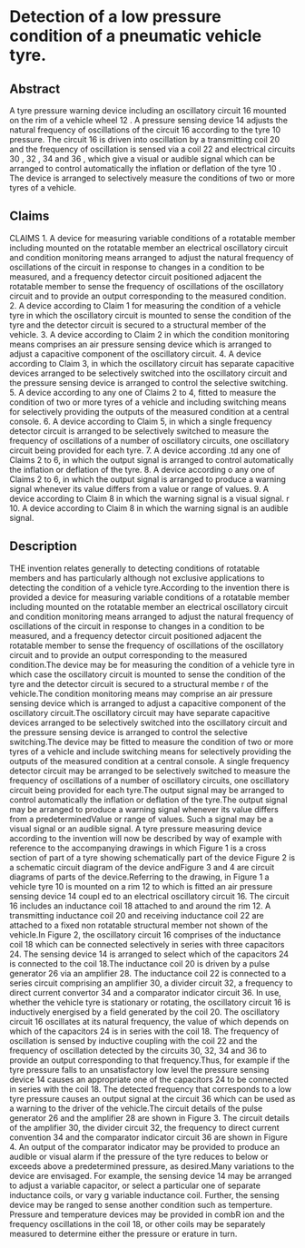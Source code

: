# Detection of a low pressure condition of a pneumatic vehicle tyre.

## Abstract
A tyre pressure warning device including an oscillatory circuit 16 mounted on the rim of a vehicle wheel 12 . A pressure sensing device 14 adjusts the natural frequency of oscillations of the circuit 16 according to the tyre 10 pressure. The circuit 16 is driven into oscillation by a transmitting coil 20 and the frequency of oscillation is sensed via a coil 22 and electrical circuits 30 , 32 , 34 and 36 , which give a visual or audible signal which can be arranged to control automatically the inflation or deflation of the tyre 10 . The device is arranged to selectively measure the conditions of two or more tyres of a vehicle.

## Claims
CLAIMS 1. A device for measuring variable conditions of a rotatable member including mounted on the rotatable member an electrical oscillatory circuit and condition monitoring means arranged to adjust the natural frequency of oscillations of the circuit in response to changes in a condition to be measured, and a frequency detector circuit positioned adjacent the rotatable member to sense the frequency of oscillations of the oscillatory circuit and to provide an output corresponding to the measured condition. 2. A device according to Claim 1 for measuring the condition of a vehicle tyre in which the oscillatory circuit is mounted to sense the condition of the tyre and the detector circuit is secured to a structural member of the vehicle. 3. A device according to Claim 2 in which the condition monitoring means comprises an air pressure sensing device which is arranged to adjust a capacitive component of the oscillatory circuit. 4. A device according to Claim 3, in which the oscillatory circuit has separate capacitive devices arranged to be selectively switched into the oscillatory circuit and the pressure sensing device is arranged to control the selective switching. 5. A device according to any one of Claims 2 to 4, fitted to measure the condition of two or more tyres of a vehicle and including switching means for selectively providing the outputs of the measured condition at a central console. 6. A device according to Claim 5, in which a single frequency detector circuit is arranged to be selectively switched to measure the frequency of oscillations of a number of oscillatory circuits, one oscillatory circuit being provided for each tyre. 7. A device according .td any one of Claims 2 to 6, in which the output signal is arranged to control automatically the inflation or deflation of the tyre. 8. A device according o any one of Claims 2 to 6, in which the output signal is arranged to produce a warning signal whenever its value differs from a value or range of values. 9. A device according to Claim 8 in which the warning signal is a visual signal. r 10. A device according to Claim 8 in which the warning signal is an audible signal.

## Description
THE invention relates generally to detecting conditions of rotatable members and has particularly although not exclusive applications to detecting the condition of a vehicle tyre.According to the invention there is provided a device for measuring variable conditions of a rotatable member including mounted on the rotatable member an electrical oscillatory circuit and condition monitoring means arranged to adjust the natural frequency of oscillations of the circuit in response to changes in a condition to be measured, and a frequency detector circuit positioned adjacent the rotatable member to sense the frequency of oscillations of the oscillatory circuit and to provide an output corresponding to the measured condition.The device may be for measuring the condition of a vehicle tyre in which case the oscillatory circuit is mounted to sense the condition of the tyre and the detector circuit is secured to a structural membe r of the vehicle.The condition monitoring means may comprise an air pressure sensing device which is arranged to adjust a capacitive component of the oscillatory circuit.The oscillatory circuit may have separate capacitive devices arranged to be selectively switched into the oscillatory circuit and the pressure sensing device is arranged to control the selective switching.The device may be fitted to measure the condition of two or more tyres of a vehicle and include switching means for selectively providing the outputs of the measured condition at a central console. A single frequency detector circuit may be arranged to be selectively switched to measure the frequency of oscillations of a number of oscillatory circuits, one oscillatory circuit being provided for each tyre.The output signal may be arranged to control automatically the inflation or deflation of the tyre.The output signal may be arranged to produce a warning signal whenever its value differs from a predeterminedValue or range of values. Such a signal may be a visual signal or an audible signal. A tyre pressure measuring device according to the invention will now be described by way of example with reference to the accompanying drawings in which Figure 1 is a cross section of part of a tyre showing schematically part of the device Figure 2 is a schematic circuit diagram of the device andFigure 3 and 4 are circuit diagrams of parts of the device.Referring to the drawing, in Figure 1 a vehicle tyre 10 is mounted on a rim 12 to which is fitted an air pressure sensing device 14 coupl ed to an electrical oscillatory circuit 16. The circuit 16 includes an inductance coil 18 attached to and around the rim 12. A transmitting inductance coil 20 and receiving inductance coil 22 are attached to a fixed non rotatable structural member not shown of the vehicle.In Figure 2, the oscillatory circuit 16 comprises of the inductance coil 18 which can be connected selectively in series with three capacitors 24. The sensing device 14 is arranged to select which of the capacitors 24 is connected to the coil 18.The inductance coil 20 is driven by a pulse generator 26 via an amplifier 28. The inductance coil 22 is connected to a series circuit comprising an amplifier 30, a divider circuit 32, a frequency to direct current convertor 34 and a comparator indicator circuit 36. In use, whether the vehicle tyre is stationary or rotating, the oscillatory circuit 16 is inductively energised by a field generated by the coil 20. The oscillatory circuit 16 oscillates at its natural frequency, the value of which depends on which of the capacitors 24 is in series with the coil 18. The frequency of oscillation is sensed by inductive coupling with the coil 22 and the frequency of oscillation detected by the circuits 30, 32, 34 and 36 to provide an output corresponding to that frequency.Thus, for example if the tyre pressure falls to an unsatisfactory low level the pressure sensing device 14 causes an appropriate one of the capacitors 24 to be connected in series with the coil 18. The detected frequency that corresponds to a low tyre pressure causes an output signal at the circuit 36 which can be used as a warning to the driver of the vehicle.The circuit details of the pulse generator 26 and the amplifier 28 are shown in Figure 3. The circuit details of the amplifier 30, the divider circuit 32, the frequency to direct current convention 34 and the comparator indicator circuit 36 are shown in Figure 4. An output of the comparator indicator may be provided to produce an audible or visual alarm if the pressure of the tyre reduces to below or exceeds above a predetermined pressure, as desired.Many variations to the device are envisaged. For example, the sensing device 14 may be arranged to adjust a variable capacitor, or select a particular one of separate inductance coils, or vary g variable inductance coil. Further, the sensing device may be ranged to sense another condition such as temperture. Pressure and temperature devices may be provided in combR ion and the frequency oscillations in the coil 18, or other coils may be separately measured to determine either the pressure or erature in turn.
